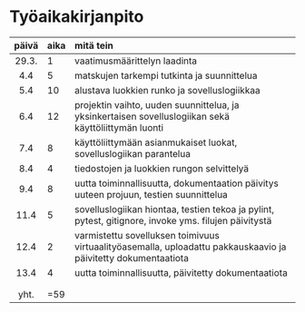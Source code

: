 # Työaikakirjanpito

| päivä | aika | mitä tein  |
| :----:|:-----| :-----|
| 29.3. |   1  | vaatimusmäärittelyn laadinta |
|  4.4  |   5  | matskujen tarkempi tutkinta ja suunnittelua |
|  5.4  |  10  | alustava luokkien runko ja sovelluslogiikkaa |
|  6.4  |  12  | projektin vaihto, uuden suunnittelua, ja yksinkertaisen sovelluslogiikan sekä käyttöliittymän luonti |
|  7.4  |   8  | käyttöliittymään asianmukaiset luokat, sovelluslogiikan parantelua |
|  8.4  |   4  | tiedostojen ja luokkien rungon selvittelyä |
|  9.4  |   8  | uutta toiminnallisuutta, dokumentaation päivitys uuteen projuun, testien suunnittelua |
| 11.4  |   5  | sovelluslogiikan hiontaa, testien tekoa ja pylint, pytest, gitignore, invoke yms. filujen päivitystä |
| 12.4  |   2  | varmistettu sovelluksen toimivuus virtuaalityöasemalla, uploadattu pakkauskaavio ja päivitetty dokumentaatiota
| 13.4  |   4  | uutta toiminnallisuutta, päivitetty dokumentaatiota
|       |      |
|       |      |
|  yht. | =59  |
